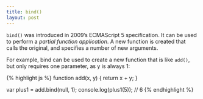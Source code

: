 ```yaml
---
title: bind()
layout: post
---
```


`bind()` was introduced in 2009’s ECMAScript 5 specification. It can be used to perform a _partial function application_. A new function is created that calls the original, and specifies a number of new arguments.

For example, bind can be used to create a new function that is like `add()`, but only requires one parameter, as y is always 1:

{% highlight js %}
function add(x, y) {
  return x + y;
}

var plus1 = add.bind(null, 1);
console.log(plus1(5)); // 6
{% endhighlight %}